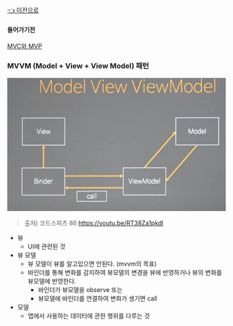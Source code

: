 [👈 이전으로](../README.md)

#### 들어가기전

[MVC와 MVP](./mvc_mvp.md)

### MVVM (Model + View + View Model) 패턴

![mvvm](./mvvm.png)

> 출처) 코드스피츠 86 https://youtu.be/RT38Za1pkdI

- 뷰
  - UI에 관련된 것
- 뷰 모델
  - 뷰 모델이 뷰를 알고있으면 안된다. (mvvm의 목표)
  - 바인더를 통해 변화를 감지하여 뷰모델의 변경을 뷰에 반영하거나 뷰의 변화를 뷰모델에 반영한다.
    - 바인더가 뷰모델을 observe 또는
    - 뷰모델에 바인더를 연결하여 변화가 생기면 call
- 모델
  - 앱에서 사용하는 데이터에 관한 행위를 다루는 것

